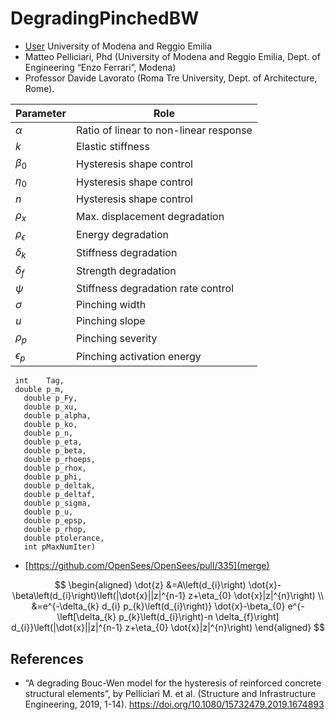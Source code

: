 # DegradingPinchedBW

- [User](https://github.com/GiacomoGr) University of Modena and Reggio Emilia
- Matteo Pelliciari, Phd (University of Modena and Reggio Emilia, Dept. of Engineering “Enzo Ferrari”, Modena)
- Professor Davide Lavorato (Roma Tre University, Dept. of Architecture, Rome).

|   Parameter       |  Role  |
|-------------------|--------------------------------------|
| $\alpha$          |  Ratio of linear to non-linear response  |
| $k$               |  Elastic stiffness  |
| $\beta_{0}$       |  Hysteresis shape control  |
| $\eta_{0}$        |  Hysteresis shape control  |
| $n$               |  Hysteresis shape control  |
| $\rho_{x}$        |  Max. displacement degradation  |
| $\rho_{\epsilon}$ |  Energy degradation  |
| $\delta_{k}$ |  Stiffness degradation  |
| $\delta_{f}$ |  Strength degradation  |
| $\psi$ |  Stiffness degradation rate control  |
| $\sigma$ |  Pinching width  |
| $u$ |  Pinching slope  |
| $\rho_{p}$ |  Pinching severity  |
| $\epsilon_{p}$ |  Pinching activation energy  |


     int    Tag,
     double p_m,
	   double p_Fy,
	   double p_xu,
	   double p_alpha,
	   double p_ko,
	   double p_n,
	   double p_eta,
	   double p_beta,
	   double p_rhoeps,
	   double p_rhox,
	   double p_phi,
	   double p_deltak,
	   double p_deltaf,
	   double p_sigma,
	   double p_u,
	   double p_epsp,
	   double p_rhop,
	   double ptolerance,
	   int pMaxNumIter)

- [https://github.com/OpenSees/OpenSees/pull/335](merge)

$$
\begin{aligned}
\dot{z} &=A\left(d_{i}\right) \dot{x}-\beta\left(d_{i}\right)\left(|\dot{x}||z|^{n-1} z+\eta_{0} \dot{x}|z|^{n}\right) \\
&=e^{-\delta_{k} d_{i} p_{k}\left(d_{i}\right)} \dot{x}-\beta_{0} e^{-\left[\delta_{k} p_{k}\left(d_{i}\right)-n \delta_{f}\right] d_{i}}\left(|\dot{x}||z|^{n-1} z+\eta_{0} \dot{x}|z|^{n}\right)
\end{aligned}
$$


## References

- “A degrading Bouc-Wen model for the hysteresis of reinforced concrete structural elements”, by Pelliciari M. et al. (Structure and Infrastructure Engineering, 2019, 1-14). https://doi.org/10.1080/15732479.2019.1674893

